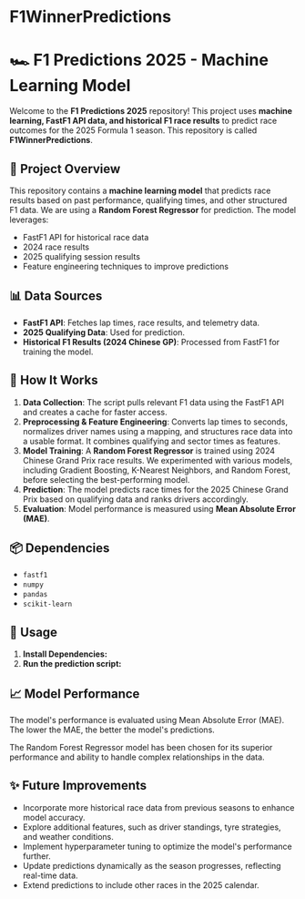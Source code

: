 # F1WinnerPredictions

# 🏎️ F1 Predictions 2025 - Machine Learning Model

Welcome to the **F1 Predictions 2025** repository! This project uses **machine learning, FastF1 API data, and historical F1 race results** to predict race outcomes for the 2025 Formula 1 season. This repository is called **F1WinnerPredictions**.

## 🚀 Project Overview

This repository contains a **machine learning model** that predicts race results based on past performance, qualifying times, and other structured F1 data. We are using a **Random Forest Regressor** for prediction. The model leverages:

- FastF1 API for historical race data
- 2024 race results
- 2025 qualifying session results
- Feature engineering techniques to improve predictions


## 📊 Data Sources

- **FastF1 API**: Fetches lap times, race results, and telemetry data.
- **2025 Qualifying Data**: Used for prediction.
- **Historical F1 Results (2024 Chinese GP)**: Processed from FastF1 for training the model.


## 🏁 How It Works

1. **Data Collection**: The script pulls relevant F1 data using the FastF1 API and creates a cache for faster access.
2. **Preprocessing & Feature Engineering**: Converts lap times to seconds, normalizes driver names using a mapping, and structures race data into a usable format. It combines qualifying and sector times as features.
3. **Model Training**: A **Random Forest Regressor** is trained using 2024 Chinese Grand Prix race results. We experimented with various models, including Gradient Boosting, K-Nearest Neighbors, and Random Forest, before selecting the best-performing model.
4. **Prediction**: The model predicts race times for the 2025 Chinese Grand Prix based on qualifying data and ranks drivers accordingly.
5. **Evaluation**: Model performance is measured using **Mean Absolute Error (MAE)**.


## 📦 Dependencies

- `fastf1`
- `numpy`
- `pandas`
- `scikit-learn`


## 🔧 Usage

1.  **Install Dependencies:**
2.  **Run the prediction script:**


## 📈 Model Performance

The model's performance is evaluated using Mean Absolute Error (MAE). The lower the MAE, the better the model's predictions.

The Random Forest Regressor model has been chosen for its superior performance and ability to handle complex relationships in the data.


## ✨ Future Improvements

- Incorporate more historical race data from previous seasons to enhance model accuracy.
- Explore additional features, such as driver standings, tyre strategies, and weather conditions.
- Implement hyperparameter tuning to optimize the model's performance further.
- Update predictions dynamically as the season progresses, reflecting real-time data.
- Extend predictions to include other races in the 2025 calendar.
